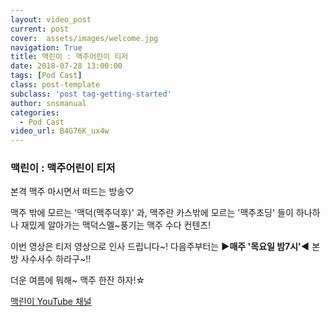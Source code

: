 ```yaml
---
layout: video_post
current: post
cover:  assets/images/welcome.jpg
navigation: True
title: 맥린이 : 맥주어린이 티저
date: 2018-07-28 13:00:00
tags: [Pod Cast]
class: post-template
subclass: 'post tag-getting-started'
author: snsmanual
categories:
  - Pod Cast
video_url: B4G76K_ux4w
---
```


### 맥린이 : 맥주어린이 티저

본격 맥주 마시면서 떠드는 방송♡

맥주 밖에 모르는 '맥덕(맥주덕후)' 과,
맥주란 카스밖에 모르는 '맥주초딩' 들이 
하나하나 재밌게 알아가는
맥덕스멜~풍기는 맥주 수다 컨텐츠!

이번 영상은 티저 영상으로 인사 드립니다~!
다음주부터는 **▶매주 '목요일 밤7시'◀**
본방 사수사수 하라구~!!

더운 여름에 뭐해~ 
맥주 한잔 하자!☆

[맥린이 YouTube 채널](https://www.youtube.com/channel/UCKWclNzINS9c_b4QIP5OCQA)